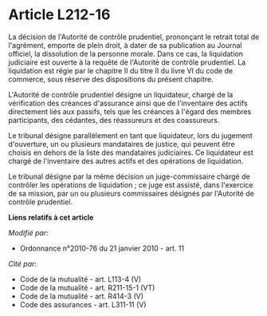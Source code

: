 # Article L212-16

La décision de l'Autorité de contrôle prudentiel, prononçant le retrait total de l'agrément, emporte de plein droit, à dater
de sa publication au Journal officiel, la dissolution de la personne morale. Dans ce cas, la liquidation judiciaire est
ouverte à la requête de l'Autorité de contrôle prudentiel. La liquidation est régie par le chapitre II du titre II du livre
VI du code de commerce, sous réserve des dispositions du présent chapitre.

L'Autorité de contrôle prudentiel désigne un liquidateur, chargé de la vérification des créances d'assurance ainsi que de
l'inventaire des actifs directement liés aux passifs, tels que les créances à l'égard des membres participants, des cédantes,
des réassureurs et des coassureurs.

Le tribunal désigne parallèlement en tant que liquidateur, lors du jugement d'ouverture, un ou plusieurs mandataires de
justice, qui peuvent être choisis en dehors de la liste des mandataires judiciaires. Ce liquidateur est chargé de
l'inventaire des autres actifs et des opérations de liquidation.

Le tribunal désigne par la même décision un juge-commissaire chargé de contrôler les opérations de liquidation ; ce juge est
assisté, dans l'exercice de sa mission, par un ou plusieurs commissaires désignés par l'Autorité de contrôle prudentiel.

**Liens relatifs à cet article**

_Modifié par_:

  - Ordonnance n°2010-76 du 21 janvier 2010 - art. 11

_Cité par_:

  - Code de la mutualité - art. L113-4 (V)
  - Code de la mutualité - art. R211-15-1 (VT)
  - Code de la mutualité - art. R414-3 (V)
  - Code des assurances - art. L311-11 (V)
